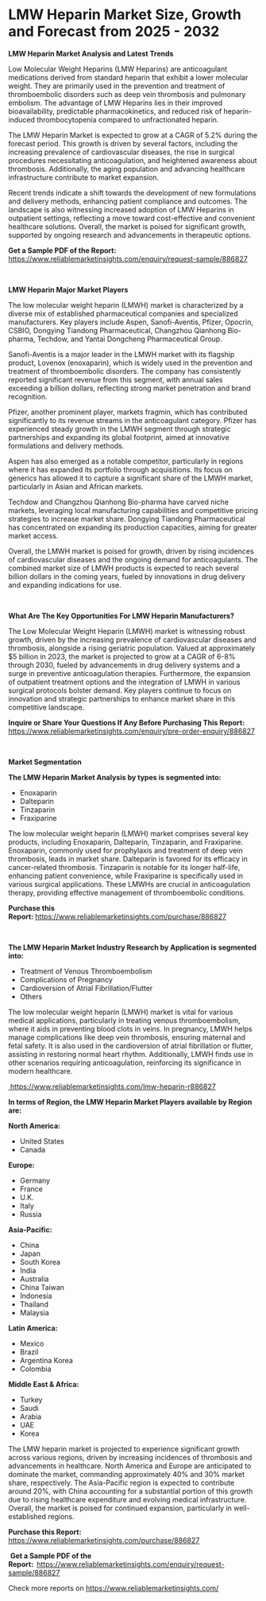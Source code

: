 <p><h1>LMW Heparin Market Size, Growth and Forecast from 2025 - 2032</h1></p><p><strong>LMW Heparin Market Analysis and Latest Trends</strong></p>
<p><p>Low Molecular Weight Heparins (LMW Heparins) are anticoagulant medications derived from standard heparin that exhibit a lower molecular weight. They are primarily used in the prevention and treatment of thromboembolic disorders such as deep vein thrombosis and pulmonary embolism. The advantage of LMW Heparins lies in their improved bioavailability, predictable pharmacokinetics, and reduced risk of heparin-induced thrombocytopenia compared to unfractionated heparin.</p><p>The LMW Heparin Market is expected to grow at a CAGR of 5.2% during the forecast period. This growth is driven by several factors, including the increasing prevalence of cardiovascular diseases, the rise in surgical procedures necessitating anticoagulation, and heightened awareness about thrombosis. Additionally, the aging population and advancing healthcare infrastructure contribute to market expansion.</p><p>Recent trends indicate a shift towards the development of new formulations and delivery methods, enhancing patient compliance and outcomes. The landscape is also witnessing increased adoption of LMW Heparins in outpatient settings, reflecting a move toward cost-effective and convenient healthcare solutions. Overall, the market is poised for significant growth, supported by ongoing research and advancements in therapeutic options.</p></p>
<p><strong>Get a Sample PDF of the Report:&nbsp;</strong> <a href="https://www.reliablemarketinsights.com/enquiry/request-sample/886827?utm_campaign=2593&utm_medium=2&utm_source=Github&utm_content=ia&utm_term=31032025&utm_id=lmw-heparin">https://www.reliablemarketinsights.com/enquiry/request-sample/886827</a></p>
<p>&nbsp;</p>
<p><strong>LMW Heparin Major Market Players</strong></p>
<p><p>The low molecular weight heparin (LMWH) market is characterized by a diverse mix of established pharmaceutical companies and specialized manufacturers. Key players include Aspen, Sanofi-Aventis, Pfizer, Opocrin, CSBIO, Dongying Tiandong Pharmaceutical, Changzhou Qianhong Bio-pharma, Techdow, and Yantai Dongcheng Pharmaceutical Group. </p><p>Sanofi-Aventis is a major leader in the LMWH market with its flagship product, Lovenox (enoxaparin), which is widely used in the prevention and treatment of thromboembolic disorders. The company has consistently reported significant revenue from this segment, with annual sales exceeding a billion dollars, reflecting strong market penetration and brand recognition.</p><p>Pfizer, another prominent player, markets fragmin, which has contributed significantly to its revenue streams in the anticoagulant category. Pfizer has experienced steady growth in the LMWH segment through strategic partnerships and expanding its global footprint, aimed at innovative formulations and delivery methods.</p><p>Aspen has also emerged as a notable competitor, particularly in regions where it has expanded its portfolio through acquisitions. Its focus on generics has allowed it to capture a significant share of the LMWH market, particularly in Asian and African markets.</p><p>Techdow and Changzhou Qianhong Bio-pharma have carved niche markets, leveraging local manufacturing capabilities and competitive pricing strategies to increase market share. Dongying Tiandong Pharmaceutical has concentrated on expanding its production capacities, aiming for greater market access.</p><p>Overall, the LMWH market is poised for growth, driven by rising incidences of cardiovascular diseases and the ongoing demand for anticoagulants. The combined market size of LMWH products is expected to reach several billion dollars in the coming years, fueled by innovations in drug delivery and expanding indications for use.</p></p>
<p>&nbsp;</p>
<p><strong>What Are The Key Opportunities For LMW Heparin Manufacturers?</strong></p>
<p><p>The Low Molecular Weight Heparin (LMWH) market is witnessing robust growth, driven by the increasing prevalence of cardiovascular diseases and thrombosis, alongside a rising geriatric population. Valued at approximately $5 billion in 2023, the market is projected to grow at a CAGR of 6-8% through 2030, fueled by advancements in drug delivery systems and a surge in preventive anticoagulation therapies. Furthermore, the expansion of outpatient treatment options and the integration of LMWH in various surgical protocols bolster demand. Key players continue to focus on innovation and strategic partnerships to enhance market share in this competitive landscape.</p></p>
<p><strong>Inquire or Share Your Questions If Any Before Purchasing This Report:</strong> <a href="https://www.reliablemarketinsights.com/enquiry/pre-order-enquiry/886827?utm_campaign=2593&utm_medium=2&utm_source=Github&utm_content=ia&utm_term=31032025&utm_id=lmw-heparin">https://www.reliablemarketinsights.com/enquiry/pre-order-enquiry/886827</a></p>
<p>&nbsp;</p>
<p><strong>Market Segmentation</strong></p>
<p><strong>The LMW Heparin Market Analysis by types is segmented into:</strong></p>
<p><ul><li>Enoxaparin</li><li>Dalteparin</li><li>Tinzaparin</li><li>Fraxiparine</li></ul></p>
<p><p>The low molecular weight heparin (LMWH) market comprises several key products, including Enoxaparin, Dalteparin, Tinzaparin, and Fraxiparine. Enoxaparin, commonly used for prophylaxis and treatment of deep vein thrombosis, leads in market share. Dalteparin is favored for its efficacy in cancer-related thrombosis. Tinzaparin is notable for its longer half-life, enhancing patient convenience, while Fraxiparine is specifically used in various surgical applications. These LMWHs are crucial in anticoagulation therapy, providing effective management of thromboembolic conditions.</p></p>
<p><strong>Purchase this Report:&nbsp;</strong><a href="https://www.reliablemarketinsights.com/purchase/886827?utm_campaign=2593&utm_medium=2&utm_source=Github&utm_content=ia&utm_term=31032025&utm_id=lmw-heparin">https://www.reliablemarketinsights.com/purchase/886827</a></p>
<p>&nbsp;</p>
<p><strong>The LMW Heparin Market Industry Research by Application is segmented into:</strong></p>
<p><ul><li>Treatment of Venous Thromboembolism</li><li>Complications of Pregnancy</li><li>Cardioversion of Atrial Fibrillation/Flutter</li><li>Others</li></ul></p>
<p><p>The low molecular weight heparin (LMWH) market is vital for various medical applications, particularly in treating venous thromboembolism, where it aids in preventing blood clots in veins. In pregnancy, LMWH helps manage complications like deep vein thrombosis, ensuring maternal and fetal safety. It is also used in the cardioversion of atrial fibrillation or flutter, assisting in restoring normal heart rhythm. Additionally, LMWH finds use in other scenarios requiring anticoagulation, reinforcing its significance in modern healthcare.</p></p>
<p><a href="https://www.reliablemarketinsights.com/lmw-heparin-r886827?utm_campaign=2593&utm_medium=2&utm_source=Github&utm_content=ia&utm_term=31032025&utm_id=lmw-heparin">&nbsp;https://www.reliablemarketinsights.com/lmw-heparin-r886827</a></p>
<p><strong>In terms of Region, the LMW Heparin Market Players available by Region are:</strong></p>
<p>
    <p> <strong> North America: </strong>
        <ul>
            <li>United States</li>
            <li>Canada</li>
        </ul>
        </p> 
    <p> <strong> Europe: </strong>
        <ul>
            <li>Germany</li>
            <li>France</li>
            <li>U.K.</li>
            <li>Italy</li>
            <li>Russia</li>
        </ul>
        </p> 
    <p> <strong> Asia-Pacific: </strong>
        <ul>
            <li>China</li>
            <li>Japan</li>
            <li>South Korea</li>
            <li>India</li>
            <li>Australia</li>
            <li>China Taiwan</li>
            <li>Indonesia</li>
            <li>Thailand</li>
            <li>Malaysia</li>
        </ul>
        </p> 
    <p> <strong> Latin America: </strong>
        <ul>
            <li>Mexico</li>
            <li>Brazil</li>
            <li>Argentina Korea</li>
            <li>Colombia</li>
        </ul>
        </p> 
    <p> <strong> Middle East & Africa: </strong>
        <ul>
            <li>Turkey</li>
            <li>Saudi</li>
            <li>Arabia</li>
            <li>UAE</li>
            <li>Korea</li>
        </ul>
    </p>
    </p>
<p><p>The LMW heparin market is projected to experience significant growth across various regions, driven by increasing incidences of thrombosis and advancements in healthcare. North America and Europe are anticipated to dominate the market, commanding approximately 40% and 30% market share, respectively. The Asia-Pacific region is expected to contribute around 20%, with China accounting for a substantial portion of this growth due to rising healthcare expenditure and evolving medical infrastructure. Overall, the market is poised for continued expansion, particularly in well-established regions.</p></p>
<p><strong>Purchase this Report: </strong><a href="https://www.reliablemarketinsights.com/purchase/886827?utm_campaign=2593&utm_medium=2&utm_source=Github&utm_content=ia&utm_term=31032025&utm_id=lmw-heparin">https://www.reliablemarketinsights.com/purchase/886827</a></p>
<p>&nbsp;<strong>Get a Sample PDF of the Report:&nbsp;&nbsp;</strong><a href="https://www.reliablemarketinsights.com/enquiry/request-sample/886827?utm_campaign=2593&utm_medium=2&utm_source=Github&utm_content=ia&utm_term=31032025&utm_id=lmw-heparin">https://www.reliablemarketinsights.com/enquiry/request-sample/886827</a></p>
<p><strong></strong></p>
<p>Check more reports on <a href="https://www.reliablemarketinsights.com/?utm_campaign=2593&utm_medium=2&utm_source=Github&utm_content=ia&utm_term=31032025&utm_id=lmw-heparin">https://www.reliablemarketinsights.com/</a></p>